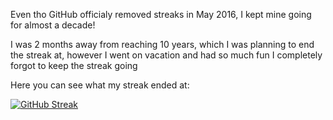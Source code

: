 Even tho GitHub officialy removed streaks in May 2016, I kept mine going for almost a decade!

I was 2 months away from reaching 10 years, which I was planning to end the streak at, however I went on vacation and had so much fun I completely forgot to keep the streak going

Here you can see what my streak ended at:

[![GitHub Streak](https://streak-stats.demolab.com?user=LeonTG&theme=dark&hide_border=true&date_format=M%20j%5B%2C%20Y%5D&hide_current_streak=true)](https://git.io/streak-stats)
